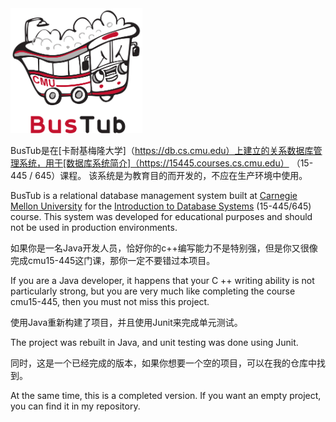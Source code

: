 <img src="logo/bustub.svg" alt="BusTub Logo" height="200">



BusTub是在[卡耐基梅隆大学]（https://db.cs.cmu.edu）上建立的关系数据库管理系统，用于[数据库系统简介]（https://15445.courses.cs.cmu.edu） （15-445 / 645）课程。 该系统是为教育目的而开发的，不应在生产环境中使用。

BusTub is a relational database management system built at [Carnegie Mellon University](https://db.cs.cmu.edu) for the [Introduction to Database Systems](https://15445.courses.cs.cmu.edu) (15-445/645) course. This system was developed for educational purposes and should not be used in production environments.

如果你是一名Java开发人员，恰好你的c++编写能力不是特别强，但是你又很像完成cmu15-445这门课，那你一定不要错过本项目。

If you are a Java developer, it happens that your C ++ writing ability is not particularly strong, but you are very much like completing the course cmu15-445, then you must not miss this project.

使用Java重新构建了项目，并且使用Junit来完成单元测试。

The project was rebuilt in Java, and unit testing was done using Junit.

同时，这是一个已经完成的版本，如果你想要一个空的项目，可以在我的仓库中找到。

At the same time, this is a completed version. If you want an empty project, you can find it in my repository.